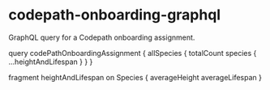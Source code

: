 # codepath-onboarding-graphql
GraphQL query for a Codepath onboarding assignment.

query codePathOnboardingAssignment {
  allSpecies {
    totalCount
    species {
      ...heightAndLifespan
    }
  }
}

fragment heightAndLifespan on Species {
  averageHeight
  averageLifespan
}
